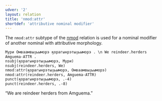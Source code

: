 ```yaml
---
udver: '2'
layout: relation
title: 'nmod:attr'
shortdef: 'attributive nominal modifier'
---
```


The `nmod:attr` subtype of the [nmod]() relation is used for a nominal modifier of another
nominal with attributive morphology.

~~~ sdparse
Мури Омваамвыԓьыморэ ӄорагынрэтыԓьыморэ . \n We reindeer.herders Amguema-ATTR .
nsubj(ӄорагынрэтыԓьыморэ, Мури)
nsubj(reindeer.herders, We)
nmod:attr(ӄорагынрэтыԓьыморэ, Омваамвыԓьыморэ)
nmod:attr(reindeer.herders, Amguema-ATTR)
punct(ӄорагынрэтыԓьыморэ, .-4)
punct(reindeer.herders, .-8)
~~~

“We are reindeer herders from Amguema.”
